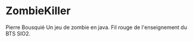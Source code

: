 ZombieKiller
============

Pierre Bousquié Un jeu de zombie en java. Fil rouge de l'enseignement du BTS SIO2.
